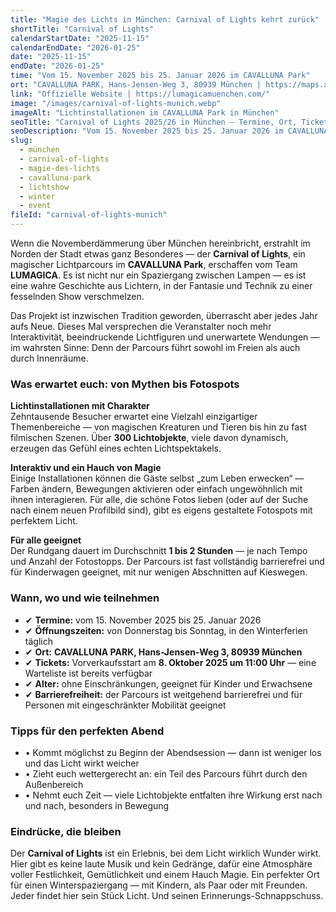 ```yaml
---
title: "Magie des Lichts in München: Carnival of Lights kehrt zurück"
shortTitle: "Carnival of Lights"
calendarStartDate: "2025-11-15"
calendarEndDate: "2026-01-25"
date: "2025-11-15"
endDate: "2026-01-25"
time: "Vom 15. November 2025 bis 25. Januar 2026 im CAVALLUNA Park"
ort: "CAVALLUNA PARK, Hans-Jensen-Weg 3, 80939 München | https://maps.app.goo.gl/ProsAm8ZRxJTvXgX7"
link: "Offizielle Website | https://lumagicamuenchen.com/"
image: "/images/carnival-of-lights-munich.webp"
imageAlt: "Lichtinstallationen im CAVALLUNA Park in München"
seoTitle: "Carnival of Lights 2025/26 in München — Termine, Ort, Tickets"
seoDescription: "Vom 15. November 2025 bis 25. Januar 2026 im CAVALLUNA Park: Carnival of Lights mit Lichtinstallationen, Interaktivität und Wintermagie."
slug:
  - münchen
  - carnival-of-lights
  - magie-des-lichts
  - cavalluna-park
  - lichtshow
  - winter
  - event
fileId: "carnival-of-lights-munich"
---
```


Wenn die Novemberdämmerung über München hereinbricht, erstrahlt im Norden der Stadt etwas ganz Besonderes — der **Carnival of Lights**, ein magischer Lichtparcours im **CAVALLUNA Park**, erschaffen vom Team **LUMAGICA**. Es ist nicht nur ein Spaziergang zwischen Lampen — es ist eine wahre Geschichte aus Lichtern, in der Fantasie und Technik zu einer fesselnden Show verschmelzen.

Das Projekt ist inzwischen Tradition geworden, überrascht aber jedes Jahr aufs Neue. Dieses Mal versprechen die Veranstalter noch mehr Interaktivität, beeindruckende Lichtfiguren und unerwartete Wendungen — im wahrsten Sinne: Denn der Parcours führt sowohl im Freien als auch durch Innenräume.

### Was erwartet euch: von Mythen bis Fotospots  

**Lichtinstallationen mit Charakter**  
Zehntausende Besucher erwartet eine Vielzahl einzigartiger Themenbereiche — von magischen Kreaturen und Tieren bis hin zu fast filmischen Szenen. Über **300 Lichtobjekte**, viele davon dynamisch, erzeugen das Gefühl eines echten Lichtspektakels.  

**Interaktiv und ein Hauch von Magie**  
Einige Installationen können die Gäste selbst „zum Leben erwecken“ — Farben ändern, Bewegungen aktivieren oder einfach ungewöhnlich mit ihnen interagieren. Für alle, die schöne Fotos lieben (oder auf der Suche nach einem neuen Profilbild sind), gibt es eigens gestaltete Fotospots mit perfektem Licht.  

**Für alle geeignet**  
Der Rundgang dauert im Durchschnitt **1 bis 2 Stunden** — je nach Tempo und Anzahl der Fotostopps. Der Parcours ist fast vollständig barrierefrei und für Kinderwagen geeignet, mit nur wenigen Abschnitten auf Kieswegen.  

### Wann, wo und wie teilnehmen  

- ✔ **Termine:** vom 15. November 2025 bis 25. Januar 2026  
- ✔ **Öffnungszeiten:** von Donnerstag bis Sonntag, in den Winterferien täglich  
- ✔ **Ort:** **CAVALLUNA PARK, Hans-Jensen-Weg 3, 80939 München**  
- ✔ **Tickets:** Vorverkaufsstart am **8. Oktober 2025 um 11:00 Uhr** — eine Warteliste ist bereits verfügbar  
- ✔ **Alter:** ohne Einschränkungen, geeignet für Kinder und Erwachsene  
- ✔ **Barrierefreiheit:** der Parcours ist weitgehend barrierefrei und für Personen mit eingeschränkter Mobilität geeignet  

### Tipps für den perfekten Abend  

- • Kommt möglichst zu Beginn der Abendsession — dann ist weniger los und das Licht wirkt weicher  
- • Zieht euch wettergerecht an: ein Teil des Parcours führt durch den Außenbereich  
- • Nehmt euch Zeit — viele Lichtobjekte entfalten ihre Wirkung erst nach und nach, besonders in Bewegung  

### Eindrücke, die bleiben  

Der **Carnival of Lights** ist ein Erlebnis, bei dem Licht wirklich Wunder wirkt. Hier gibt es keine laute Musik und kein Gedränge, dafür eine Atmosphäre voller Festlichkeit, Gemütlichkeit und einem Hauch Magie. Ein perfekter Ort für einen Winterspaziergang — mit Kindern, als Paar oder mit Freunden. Jeder findet hier sein Stück Licht. Und seinen Erinnerungs-Schnappschuss.
